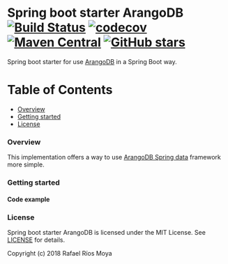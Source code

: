 # Spring boot starter ArangoDB [![Build Status](https://travis-ci.org/ganchix/arangodb-spring-boot-starter.svg?branch=master)](https://travis-ci.org/ganchix/arangodb-spring-boot-starter) [![codecov](https://codecov.io/gh/ganchix/arangodb-spring-boot-starter/branch/master/graph/badge.svg)](https://codecov.io/gh/ganchix/arangodb-spring-boot-starter) [![Maven Central](https://maven-badges.herokuapp.com/maven-central/io.github.ganchix/arangodb-spring-boot-parent/badge.svg?style=plastic)](https://maven-badges.herokuapp.com/maven-central/io.github.ganchix/arangodb-spring-boot-parent) [![GitHub stars](https://img.shields.io/github/stars/badges/shields.svg?style=social&label=Star)](https://github.com/ganchix/arangodb-spring-boot-starter)

Spring boot starter for use [ArangoDB](https://www.arangodb.com/) in a Spring Boot way.

# Table of Contents
 
- [Overview](#overview)
- [Getting started](#getting-started)
- [License](#license)


### Overview

This implementation offers a way to use [ArangoDB Spring data](https://github.com/arangodb/spring-data) framework more simple.


### Getting started
#### Code example



### License

Spring boot starter ArangoDB is licensed under the MIT License. See [LICENSE](LICENSE.md) for details.

Copyright (c) 2018 Rafael Ríos Moya